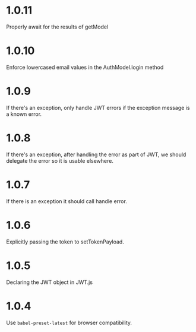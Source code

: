 # 1.0.11
Properly await for the results of getModel

# 1.0.10
Enforce lowercased email values in the AuthModel.login method

# 1.0.9
If there's an exception, only handle JWT errors if the exception
message is a known error.

# 1.0.8
If there's an exception, after handling the error as part of JWT, we
should delegate the error so it is usable elsewhere.

# 1.0.7
If there is an exception it should call handle error.

# 1.0.6
Explicitly passing the token to setTokenPayload.

# 1.0.5
Declaring the JWT object in JWT.js

# 1.0.4
Use `babel-preset-latest` for browser compatibility.
